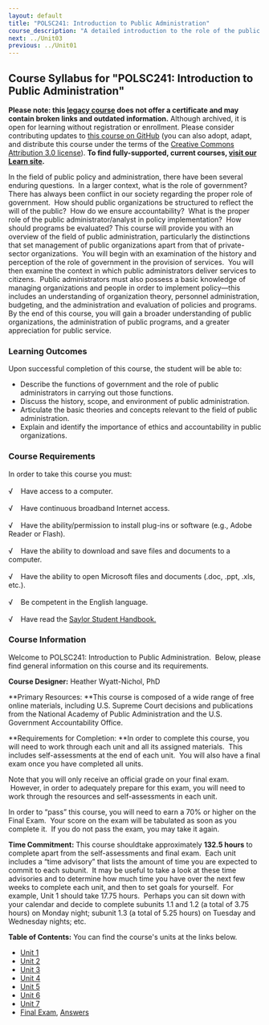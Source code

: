 ```yaml
---
layout: default
title: "POLSC241: Introduction to Public Administration"
course_description: "A detailed introduction to the role of the public bureaucracy in American society and the interplay of politics and public administration at the national, state, and local levels. Topics include ethics, organization theory and behavior, public policy formation, public management, administrative reform, and intergovernmental relations."
next: ../Unit03
previous: ../Unit01
---
```

Course Syllabus for "POLSC241: Introduction to Public Administration"
---------------------------------------------------------------------

**Please note: this [legacy course](https://sayloracademy.zendesk.com/hc/en-us/articles/206089967) does not offer a certificate and may contain 
broken links and outdated information.** Although archived, it is open 
for learning without registration or enrollment. Please consider contributing 
updates to [this course on GitHub](https://github.com/saylordotorg/course_polsc241) 
(you can also adopt, adapt, and distribute this course under the terms of 
the [Creative Commons Attribution 3.0 license](http://creativecommons.org/licenses/by/3.0/)). **To find fully-supported, current courses, [visit our 
Learn site](https://learn.saylor.org).**

In the field of public policy and administration, there have been
several enduring questions.  In a larger context, what is the role of
government?  There has always been conflict in our society regarding the
proper role of government.  How should public organizations be
structured to reflect the will of the public?  How do we ensure
accountability?  What is the proper role of the public
administrator/analyst in policy implementation?  How should programs be
evaluated? This course will provide you with an overview of the field of
public administration, particularly the distinctions that set management
of public organizations apart from that of private-sector
organizations.  You will begin with an examination of the history and
perception of the role of government in the provision of services.  You
will then examine the context in which public administrators deliver
services to citizens.  Public administrators must also possess a basic
knowledge of managing organizations and people in order to implement
policy—this includes an understanding of organization theory, personnel
administration, budgeting, and the administration and evaluation of
policies and programs.  By the end of this course, you will gain a
broader understanding of public organizations, the administration of
public programs, and a greater appreciation for public service.

### Learning Outcomes

Upon successful completion of this course, the student will be able to:

-   Describe the functions of government and the role of public
    administrators in carrying out those functions.
-   Discuss the history, scope, and environment of public
    administration.
-   Articulate the basic theories and concepts relevant to the field of
    public administration.
-   Explain and identify the importance of ethics and accountability in
    public organizations.

### Course Requirements

In order to take this course you must:  
    
 √    Have access to a computer.  
    
 √    Have continuous broadband Internet access.  
    
 √    Have the ability/permission to install plug-ins or software (e.g.,
Adobe Reader or Flash).  
    
 √    Have the ability to download and save files and documents to a
computer.  
    
 √    Have the ability to open Microsoft files and documents (.doc,
.ppt, .xls, etc.).  
    
 √    Be competent in the English language.  
    
 √    Have read the [Saylor Student
Handbook.](http://www.saylor.org/site/wp-content/uploads/2012/05/Saylor-StudentHandbook.pdf)

### Course Information

Welcome to POLSC241: Introduction to Public Administration.  Below,
please find general information on this course and its requirements.  
  
 **Course Designer:** Heather Wyatt-Nichol, PhD  
  
 **Primary Resources: **This course is composed of a wide range of free
online materials, including U.S. Supreme Court decisions and
publications from the National Academy of Public Administration and the
U.S. Government Accountability Office.  
  
 **Requirements for Completion: **In order to complete this course, you
will need to work through each unit and all its assigned materials. 
This includes self-assessments at the end of each unit.  You will also
have a final exam once you have completed all units.  
  
 Note that you will only receive an official grade on your final exam.
 However, in order to adequately prepare for this exam, you will need to
work through the resources and self-assessments in each unit.  
  
 In order to “pass” this course, you will need to earn a 70% or higher
on the Final Exam.  Your score on the exam will be tabulated as soon as
you complete it.  If you do not pass the exam, you may take it again.  
  
 **Time Commitment:** This course shouldtake approximately **132.5
hours** to complete apart from the self-assessments and final exam. 
Each unit includes a “time advisory” that lists the amount of time you
are expected to commit to each subunit.  It may be useful to take a look
at these time advisories and to determine how much time you have over
the next few weeks to complete each unit, and then to set goals for
yourself.  For example, Unit 1 should take 17.75 hours.  Perhaps you can
sit down with your calendar and decide to complete subunits 1.1 and 1.2
(a total of 3.75 hours) on Monday night; subunit 1.3 (a total of 5.25
hours) on Tuesday and Wednesday nights; etc.  
  
**Table of Contents:** You can find the course's units at the links below.

- [Unit 1](https://legacy.saylor.org/polsc241/Unit01/)
- [Unit 2](https://legacy.saylor.org/polsc241/Unit02/)
- [Unit 3](https://legacy.saylor.org/polsc241/Unit03/)
- [Unit 4](https://legacy.saylor.org/polsc241/Unit04/)
- [Unit 5](https://legacy.saylor.org/polsc241/Unit05/)
- [Unit 6](https://legacy.saylor.org/polsc241/Unit06/)
- [Unit 7](https://legacy.saylor.org/polsc241/Unit07/)
- [Final Exam](http://saylordotorg.github.io/LegacyExams/POLSC/POLSC241/POLSC241-FinalExam.html), [Answers](http://saylordotorg.github.io/LegacyExams/POLSC/POLSC241/POLSC241-FinalExam-Answers.html)
